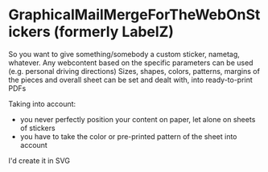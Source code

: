 # GraphicalMailMergeForTheWebOnStickers (formerly LabelZ)

So you want to give something/somebody a custom sticker, nametag, whatever.
Any webcontent based on the specific parameters can be used (e.g. personal driving directions)
Sizes, shapes, colors, patterns, margins of the pieces and overall sheet can be set and dealt with, into ready-to-print PDFs

Taking into account:
- you never perfectly position your content on paper, let alone on sheets of stickers
- you have to take the color or pre-printed pattern of the sheet into account

I'd create it in SVG
